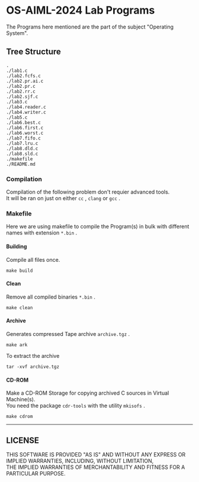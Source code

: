 # OS-AIML-2024 Lab Programs
The Programs here mentioned are the part of the subject "Operating System".

## Tree Structure

```
.
./lab1.c
./lab2.fcfs.c
./lab2.pr.ai.c
./lab2.pr.c
./lab2.rr.c
./lab2.sjf.c
./lab3.c
./lab4.reader.c
./lab4.writer.c
./lab5.c
./lab6.best.c
./lab6.first.c
./lab6.worst.c
./lab7.fifo.c
./lab7.lru.c
./lab8.dld.c
./lab8.sld.c
./makefile
./README.md
```

### Compilation
Compilation of the following problem don't requier advanced tools. <br/>
It will be ran on just on either `cc` , `clang` or `gcc` .

### Makefile
Here we are using makefile to compile the Program(s) in bulk with different names with extension `*.bin` .

#### Building
Compile all files once.
```
make build
```

#### Clean
Remove all compiled binaries `*.bin` .
```
make clean
```

#### Archive
Generates compressed Tape archive `archive.tgz` .
```
make ark
```
To extract the archive
```
tar -xvf archive.tgz
```

#### CD-ROM
Make a CD-ROM Storage for copying archived C sources in Virtual Machine(s). <br/>
You need the package `cdr-tools` with the utility `mkisofs` .
```
make cdrom
```
---
## LICENSE
THIS SOFTWARE IS PROVIDED "AS IS" AND WITHOUT ANY EXPRESS OR IMPLIED WARRANTIES, INCLUDING, WITHOUT LIMITATION,<br/>
THE IMPLIED WARRANTIES OF MERCHANTABILITY AND FITNESS FOR A PARTICULAR PURPOSE.
